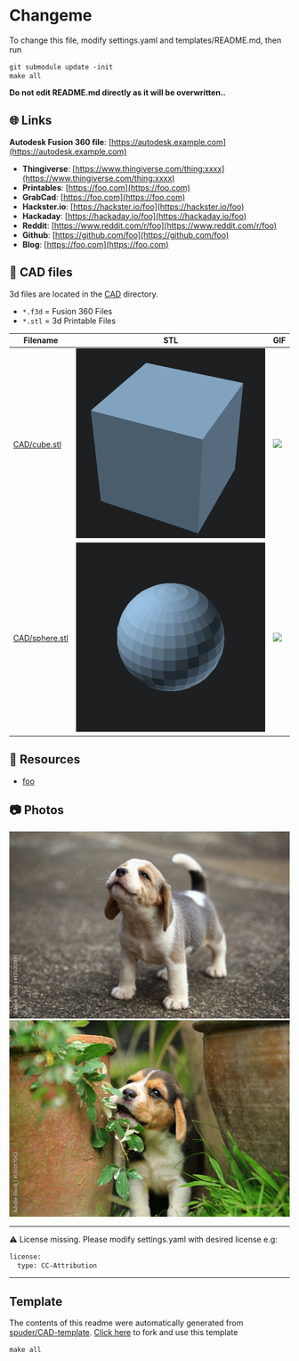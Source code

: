 
# Changeme
To change this file, modify settings.yaml and templates/README.md, then run 
```
git submodule update -init
make all
```

**Do not edit README.md directly as it will be overwritten..**



## :globe_with_meridians: Links


**Autodesk Fusion 360 file**: [https://autodesk.example.com](https://autodesk.example.com)


- **Thingiverse**: [https://www.thingiverse.com/thing:xxxx](https://www.thingiverse.com/thing:xxxx)
- **Printables**: [https://foo.com](https://foo.com)
- **GrabCad**: [https://foo.com](https://foo.com)
- **Hackster.io**: [https://hackster.io/foo](https://hackster.io/foo)
- **Hackaday**: [https://hackaday.io/foo](https://hackaday.io/foo)
- **Reddit**: [https://www.reddit.com/r/foo](https://www.reddit.com/r/foo)
- **Github**: [https://github.com/foo](https://github.com/foo)
- **Blog**: [https://foo.com](https://foo.com)

## :triangular_ruler: CAD files

3d files are located in the [CAD](./CAD) directory.
- `*.f3d` = Fusion 360 Files
- `*.stl` = 3d Printable Files

| Filename | STL | GIF | 
| --- | --- | --- | 
| [CAD/cube.stl](./CAD%2Fcube.stl) | ![](./CAD%2Fcube.png) | ![](./CAD%2Fcube.gif) | 
| [CAD/sphere.stl](./CAD%2Fsphere.stl) | ![](./CAD%2Fsphere.png) | ![](./CAD%2Fsphere.gif) | 

## :notebook: Resources
- [foo](https://example.com)

## :camera: Photos
![](photos%2Ffoo.jpg)
![](photos%2Fbar.jpg)

---

:warning: License missing. Please modify settings.yaml with desired license
e.g: 
```
license: 
  type: CC-Attribution
```


---
## Template
The contents of this readme were automatically generated from [spuder/CAD-template](https://github.com/spuder/CAD-template). 
[Click here](https://github.com/spuder/CAD-template/generate) to fork and use this template

```
make all
```